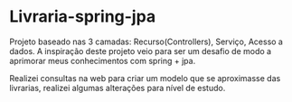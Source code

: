 # Livraria-spring-jpa

Projeto baseado nas 3 camadas: Recurso(Controllers), Serviço, Acesso a dados.
A inspiração deste projeto veio para ser um desafio de modo a aprimorar meus conhecimentos com spring + jpa.

Realizei consultas na web para criar um modelo que se aproximasse das livrarias, realizei
algumas alterações para nível de estudo.

